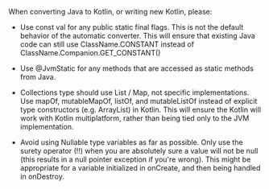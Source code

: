 When converting Java to Kotlin, or writing new Kotlin, please:

* Use const val for any public static final flags. This is not the default behavior of the automatic converter. This will ensure that existing Java code can still use ClassName.CONSTANT instead of ClassName.Companion.GET_CONSTANT()

* Use @JvmStatic for any methods that are accessed as static methods from Java.

* Collections type should use List / Map, not specific implementations. Use mapOf, mutableMapOf, listOf, and mutableListOf instead of explicit type constructors (e.g. ArrayList) in Kotlin. This will ensure the Kotlin will work with Kotlin multiplatform, rather than being tied only to the JVM implementation.

* Avoid using Nullable type variables as far as possible. Only use the surety operator (!!) when you are absolutely sure a value will not be null (this results in a null pointer exception if you're wrong). This might be appropriate for a variable initialized in onCreate, and then being handled in onDestroy.

